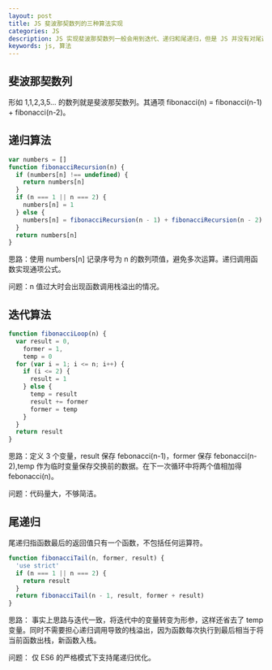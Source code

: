 ```yaml
---
layout: post
title: JS 斐波那契数列的三种算法实现
categories: JS
description: JS 实现斐波那契数列一般会用到迭代、递归和尾递归，但是 JS 并没有对尾递归进行优化支持。
keywords: js, 算法
---
```


## 斐波那契数列

形如 1,1,2,3,5... 的数列就是斐波那契数列。其通项 fibonacci(n) = fibonacci(n-1) + fibonacci(n-2)。

## 递归算法

```js
var numbers = []
function fibonacciRecursion(n) {
  if (numbers[n] !== undefined) {
    return numbers[n]
  }
  if (n === 1 || n === 2) {
    numbers[n] = 1
  } else {
    numbers[n] = fibonacciRecursion(n - 1) + fibonacciRecursion(n - 2)
  }
  return numbers[n]
}
```

思路：使用 numbers[n] 记录序号为 n 的数列项值，避免多次运算。递归调用函数实现通项公式。

问题：n 值过大时会出现函数调用栈溢出的情况。

## 迭代算法

```js
function fibonacciLoop(n) {
  var result = 0,
    former = 1,
    temp = 0
  for (var i = 1; i <= n; i++) {
    if (i <= 2) {
      result = 1
    } else {
      temp = result
      result += former
      former = temp
    }
  }
  return result
}
```

思路：定义 3 个变量，result 保存 febonacci(n-1)，former 保存 febonacci(n-2),temp 作为临时变量保存交换前的数据。在下一次循环中将两个值相加得 febonacci(n)。

问题：代码量大，不够简洁。

## 尾递归

尾递归指函数最后的返回值只有一个函数，不包括任何运算符。

```js
function fibonacciTail(n, former, result) {
  'use strict'
  if (n === 1 || n === 2) {
    return result
  }
  return fibonacciTail(n - 1, result, former + result)
}
```

思路： 事实上思路与迭代一致，将迭代中的变量转变为形参，这样还省去了 temp 变量。同时不需要担心递归调用导致的栈溢出，因为函数每次执行到最后相当于将当前函数出栈，新函数入栈。

问题： 仅 ES6 的严格模式下支持尾递归优化。

